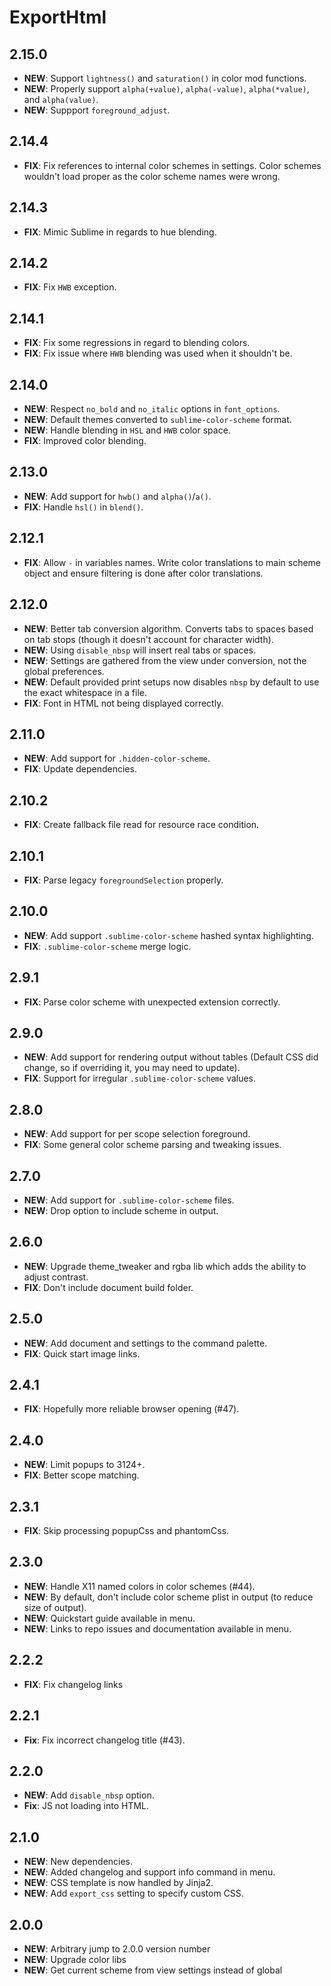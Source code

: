# ExportHtml

## 2.15.0

- **NEW**: Support `lightness()` and `saturation()` in color mod functions.
- **NEW**: Properly support `alpha(+value)`, `alpha(-value)`, `alpha(*value)`, and `alpha(value)`.
- **NEW**: Suppport `foreground_adjust`.

## 2.14.4

- **FIX**: Fix references to internal color schemes in settings. Color schemes wouldn't load proper as the color scheme
  names were wrong.

## 2.14.3

- **FIX**: Mimic Sublime in regards to hue blending.

## 2.14.2

- **FIX**: Fix `HWB` exception.

## 2.14.1

- **FIX**: Fix some regressions in regard to blending colors.
- **FIX**: Fix issue where `HWB` blending was used when it shouldn't be.

## 2.14.0

- **NEW**: Respect `no_bold` and `no_italic` options in `font_options`.
- **NEW**: Default themes converted to `sublime-color-scheme` format.
- **NEW**: Handle blending in `HSL` and `HWB` color space.
- **FIX**: Improved color blending.

## 2.13.0

- **NEW**: Add support for `hwb()` and `alpha()`/`a()`.
- **FIX**: Handle `hsl()` in `blend()`.

## 2.12.1

- **FIX**: Allow `-` in variables names. Write color translations to main scheme object and ensure filtering is done after color translations.

## 2.12.0

- **NEW**: Better tab conversion algorithm. Converts tabs to spaces based on tab stops (though it doesn't account for character width).
- **NEW**: Using `disable_nbsp` will insert real tabs or spaces.
- **NEW**: Settings are gathered from the view under conversion, not the global preferences.
- **NEW**: Default provided print setups now disables `nbsp` by default to use the exact whitespace in a file.
- **FIX**: Font in HTML not being displayed correctly.

## 2.11.0

- **NEW**: Add support for `.hidden-color-scheme`.
- **FIX**: Update dependencies.

## 2.10.2

- **FIX**: Create fallback file read for resource race condition.

## 2.10.1

- **FIX**: Parse legacy `foregroundSelection` properly.

## 2.10.0

- **NEW**: Add support `.sublime-color-scheme` hashed syntax highlighting.
- **FIX**: `.sublime-color-scheme` merge logic.

## 2.9.1

- **FIX**: Parse color scheme with unexpected extension correctly.

## 2.9.0

- **NEW**: Add support for rendering output without tables (Default CSS did change, so if overriding it, you may need to update).
- **FIX**: Support for irregular `.sublime-color-scheme` values.

## 2.8.0

- **NEW**: Add support for per scope selection foreground.
- **FIX**: Some general color scheme parsing and tweaking issues.

## 2.7.0

- **NEW**: Add support for `.sublime-color-scheme` files.
- **NEW**: Drop option to include scheme in output.

## 2.6.0

- **NEW**: Upgrade theme_tweaker and rgba lib which adds the ability to adjust contrast.
- **FIX**: Don't include document build folder.

## 2.5.0

- **NEW**: Add document and settings to the command palette.
- **FIX**: Quick start image links.

## 2.4.1

- **FIX**: Hopefully more reliable browser opening (#47).

## 2.4.0

- **NEW**: Limit popups to 3124+.
- **FIX**: Better scope matching.

## 2.3.1

- **FIX**: Skip processing popupCss and phantomCss.

## 2.3.0

- **NEW**: Handle X11 named colors in color schemes (#44).
- **NEW**: By default, don't include color scheme plist in output (to reduce size of output).
- **NEW**: Quickstart guide available in menu.
- **NEW**: Links to repo issues and documentation available in menu.

## 2.2.2

- **FIX**: Fix changelog links

## 2.2.1

- **Fix**: Fix incorrect changelog title (#43).

## 2.2.0

- **NEW**: Add `disable_nbsp` option.
- **Fix**: JS not loading into HTML.

## 2.1.0

- **NEW**: New dependencies.
- **NEW**: Added changelog and support info command in menu.
- **NEW**: CSS template is now handled by Jinja2.
- **NEW**: Add `export_css` setting to specify custom CSS.

## 2.0.0

- **NEW**: Arbitrary jump to 2.0.0 version number
- **NEW**: Upgrade color libs
- **NEW**: Get current scheme from view settings instead of global
